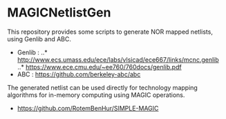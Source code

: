 # MAGICNetlistGen
This repository provides some scripts to generate NOR mapped netlists, using Genlib and ABC.
+ Genlib : 
..* http://www.ecs.umass.edu/ece/labs/vlsicad/ece667/links/mcnc.genlib
..* https://www.ece.cmu.edu/~ee760/760docs/genlib.pdf
+ ABC : https://github.com/berkeley-abc/abc

The generated netlist can be used directly for technology mapping algorithms for in-memory computing using MAGIC operations.
+ https://github.com/RotemBenHur/SIMPLE-MAGIC

  
